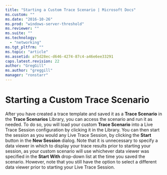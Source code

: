 ```yaml
---
title: "Starting a Custom Trace Scenario | Microsoft Docs"
ms.custom: ""
ms.date: "2016-10-26"
ms.prod: "windows-server-threshold"
ms.reviewer: ""
ms.suite: ""
ms.technology: 
  - "networking"
ms.tgt_pltfrm: ""
ms.topic: "article"
ms.assetid: a75d28ec-d646-4274-87c4-a46e6ee33291
caps.latest.revision: 22
author: "GregGill"
ms.author: "greggill"
manager: "ronstarr"
---
```

# Starting a Custom Trace Scenario
After you have created a trace template and saved it as a **Trace Scenario** in the **Trace Scenarios** Library, you can access the scenario and run it as needed. To do so, you will load your custom **Trace Scenario** into a Live Trace Session configuration by clicking it in the Library. You can then start the session as you would any Live Trace Session, by clicking the **Start** button in the **New Session** dialog. Note that it is unnecessary to specify a data viewer in which to display your trace results prior to starting your session, as  your custom scenario will use whichever data viewer was specified in the **Start With** drop-down list at the time you saved the scenario. However, note that you still have the option to select a different data viewer prior to starting your Live Trace Session.